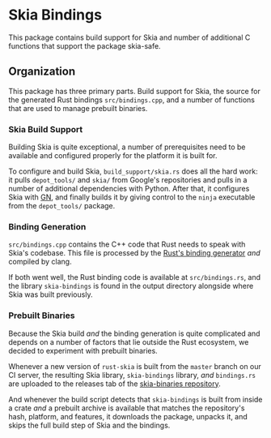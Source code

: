 # Skia Bindings

This package contains build support for Skia and number of additional C functions that support the package skia-safe.

## Organization

This package has three primary parts. Build support for Skia, the source for the generated Rust bindings `src/bindings.cpp`, and a number of functions that are used to manage prebuilt binaries.

### Skia Build Support

Building Skia is quite exceptional, a number of prerequisites need to be available and configured properly for the platform it is built for. 

To configure and build Skia, `build_support/skia.rs` does all the hard work: it pulls `depot_tools/` and `skia/` from Google's repositories and pulls in a number of additional dependencies with Python. After that, it configures Skia with [GN](<https://chromium.googlesource.com/chromium/src/tools/gn/+/48062805e19b4697c5fbd926dc649c78b6aaa138/README.md>), and finally builds it by giving control to the `ninja` executable from the `depot_tools/` package.

### Binding Generation

`src/bindings.cpp` contains the C++ code that Rust needs to speak with Skia's codebase. This file is processed by the [Rust's binding generator](<https://github.com/rust-lang/rust-bindgen>) _and_ compiled by clang.

If both went well, the Rust binding code is available at `src/bindings.rs`, and the library `skia-bindings` is found in the output directory alongside where Skia was built previously. 

### Prebuilt Binaries

Because the Skia build _and_ the binding generation is quite complicated and depends on a number of factors that lie outside the Rust ecosystem, we decided to experiment with prebuilt binaries.

Whenever a new version of `rust-skia` is built from the `master` branch on our CI server, the resulting Skia library, `skia-bindings` library, _and_ `bindings.rs` are uploaded to the releases tab of the [skia-binaries repository](<https://github.com/rust-skia/skia-binaries/releases>).

And whenever the build script detects that `skia-bindings` is built from inside a crate _and_ a prebuilt archive is available that matches the repository's hash, platform, and features, it downloads the package, unpacks it, and skips the full build step of Skia and the bindings.

